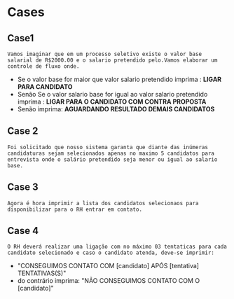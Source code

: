 # Cases

## Case1
    Vamos imaginar que em um processo seletivo existe o valor base salarial de R$2000.00 e o salario pretendido pelo.Vamos elaborar um controle de fluxo onde.

* Se o valor base for maior que valor salario pretendido imprima :  **LIGAR PARA CANDIDATO**
* Senão Se o valor salario base for igual ao valor salario pretendido imprima : **LIGAR PARA O CANDIDATO COM CONTRA PROPOSTA**
* Senão imprima: **AGUARDANDO RESULTADO DEMAIS CANDIDATOS**

## Case 2 
    Foi solicitado que nosso sistema garanta que diante das inúmeras candidaturas sejam selecionados apenas no maximo 5 candidatos para entrevista onde o salário pretendido seja menor ou igual ao salario base.

## Case 3
    Agora é hora imprimir a lista dos candidatos selecionaos para disponibilizar para o RH entrar em contato.

## Case 4
    O RH deverá realizar uma ligação com no máximo 03 tentaticas para cada candidato selecionado e caso o candidato atenda, deve-se imprimir:

* "CONSEGUIMOS CONTATO COM [candidato] APÓS [tentativa] TENTATIVAS(S)"
* do contrário imprima: "NÃO CONSEGUIMOS CONTATO COM O [candidato]"